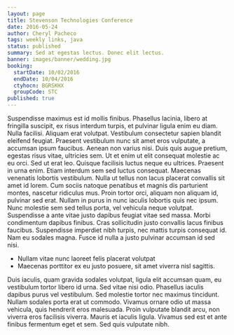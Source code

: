 ```yaml
---
layout: page
title: Stevenson Technologies Conference
date: 2016-05-24
author: Cheryl Pacheco
tags: weekly links, java
status: published
summary: Sed at egestas lectus. Donec elit lectus.
banner: images/banner/wedding.jpg
booking:
  startDate: 10/02/2016
  endDate: 10/04/2016
  ctyhocn: BGRSKHX
  groupCode: STC
published: true
---
```

Suspendisse maximus est id mollis finibus. Phasellus lacinia, libero at fringilla suscipit, ex risus interdum turpis, et pulvinar ligula enim eu diam. Nulla facilisi. Aliquam erat volutpat. Vestibulum consectetur sapien blandit eleifend feugiat. Praesent vestibulum nunc sit amet eros vulputate, a accumsan ipsum faucibus. Aenean non varius nisi. Duis quis augue pretium, egestas risus vitae, ultricies sem. Ut et enim ut elit consequat molestie ac eu orci. Sed ut erat leo. Quisque facilisis luctus neque eu ultrices. Praesent in urna enim. Etiam interdum sem sed luctus consequat.
Maecenas venenatis lobortis vestibulum. Nulla ut tellus non lacus placerat convallis sit amet id lorem. Cum sociis natoque penatibus et magnis dis parturient montes, nascetur ridiculus mus. Proin tortor orci, aliquam non aliquam id, pulvinar sed erat. Nullam in purus in nunc iaculis lobortis quis nec ipsum. Nunc molestie sem sed tellus porta, vel vehicula neque volutpat. Suspendisse a ante vitae justo dapibus feugiat vitae sed massa. Morbi condimentum dapibus finibus. Cras sollicitudin justo convallis lacus finibus faucibus. Suspendisse imperdiet nibh turpis, nec mattis turpis consequat id. Nam eu sodales magna. Fusce id nulla a justo pulvinar accumsan id sed nisi.

* Nullam vitae nunc laoreet felis placerat volutpat
* Maecenas porttitor ex eu justo posuere, sit amet viverra nisl sagittis.

Duis iaculis, quam gravida sodales volutpat, ligula elit accumsan quam, eu vestibulum tortor libero id urna. Sed vitae nisi odio. Phasellus iaculis dapibus purus vel vestibulum. Sed molestie tortor nec maximus tincidunt. Nullam sodales porta erat ut commodo. Vivamus ornare odio ut massa vehicula, quis hendrerit eros malesuada. Proin vulputate blandit arcu, non viverra eros facilisis viverra. Mauris et iaculis ligula. Vivamus sed est et ante finibus fermentum eget et sem. Sed quis vulputate nibh.
